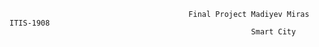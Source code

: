                                             Final Project Madiyev Miras ITIS-1908
                                                          Smart City
